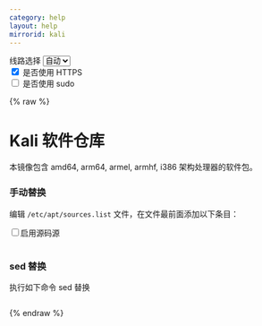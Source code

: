 ```yaml
---
category: help
layout: help
mirrorid: kali
---
```


<!-- 本 markdown 从 tuna/mirrorz-help-ng 自动生成，如需修改请参阅该仓库 -->

<style>.z-help tmpl { display: none }</style>

<div class="z-wrap">
    <form class="z-form z-global" onchange="form_update(null)" onsubmit="return false">
        <div>
            <label for="e0a5cecb">线路选择</label>
            <select id="e0a5cecb" name="host">
                <option selected="selected" value="{{ site.url }}">自动</option>
                <option value="{{ site.urlv4 }}">IPv4</option>
                <option value="{{ site.urlv6 }}">IPv6</option>
            </select>
        </div>
        <div>
            <input id="144d763c" name="_scheme" type="checkbox" checked>
            <label for="144d763c">是否使用 HTTPS</label>
        </div>
        <div>
            <input id="4659e7da" name="_sudo" type="checkbox">
            <label for="4659e7da">是否使用 sudo</label>
        </div>
    </form>
</div>
{% raw %}
<div class="z-help"><h1>Kali 软件仓库</h1>
<p>本镜像包含 amd64, arm64, armel, armhf, i386 架构处理器的软件包。</p>
<h3>手动替换</h3>
<p>编辑 <code>/etc/apt/sources.list</code> 文件，在文件最前面添加以下条目：</p>
<div class="z-wrap"><form class="z-form" onchange="form_update(event)" onsubmit="return false"><div><input id="6869d947" name="src" title="源码源通常用于构建和调试，开启后影响更新速度" type="checkbox"/><label for="6869d947" title="源码源通常用于构建和调试，开启后影响更新速度">启用源码源</label></div></form><pre class="z-code"></pre></div><tmpl z-input="src" z-path="/etc/apt/sources.list">
deb {{endpoint}} kali-rolling main non-free contrib
{{src}}deb-src {{endpoint}} kali-rolling main non-free contrib
</tmpl>
<h3>sed 替换</h3>
<p>执行如下命令 sed 替换</p>
<div class="z-wrap"><form class="z-form" onchange="form_update(event)" onsubmit="return false"></form><pre class="z-code"></pre></div><tmpl z-lang="bash">
{{sudo}}sed -i "s@http://http.kali.org/kali@{{endpoint}}@g" /etc/apt/sources.list
</tmpl><script id="z-config" type="application/x-mirrorz-help">eyJfIjogIkthbGkgXHU4ZjZmXHU0ZWY2XHU0ZWQzXHU1ZTkzIiwgImJsb2NrIjogWyJrYWxpIl0sICJpbnB1dCI6IHsic3JjIjogeyJfIjogIlx1NTQyZlx1NzUyOFx1NmU5MFx1NzgwMVx1NmU5MCIsICJub3RlIjogIlx1NmU5MFx1NzgwMVx1NmU5MFx1OTAxYVx1NWUzOFx1NzUyOFx1NGU4ZVx1Njc4NFx1NWVmYVx1NTQ4Y1x1OGMwM1x1OGJkNVx1ZmYwY1x1NWYwMFx1NTQyZlx1NTQwZVx1NWY3MVx1NTRjZFx1NjZmNFx1NjViMFx1OTAxZlx1NWVhNiIsICJ0cnVlIjogIiIsICJmYWxzZSI6ICIjICJ9fSwgIm5hbWUiOiAia2FsaSJ9</script>
</div>

{% endraw %}

<script src="/static/js/mustache.js?{{ site.data['hash'] }}"></script>
<script src="/static/js/zdocs.js?{{ site.data['hash'] }}"></script>

